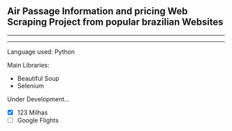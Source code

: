 Air Passage Information and pricing Web Scraping Project from popular brazilian Websites
---
***
___
Language used: Python 

Main Libraries:
* Beautiful Soup
* Selenium

Under Development...

- [x] 123 Milhas
- [ ] Google Flights
